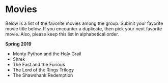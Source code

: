 # Movies

Below is a list of the favorite movies among the group.  Submit your favorite movie title below.  If you encounter a duplicate, then pick your next favorite movie.  Also, please keep this list in alphabetical order.

**Spring 2019**

* Monty Python and the Holy Grail
* Shrek
* The Fast and the Furious
* The Lord of the Rings Trilogy
* The Shawshank Redemption
